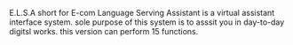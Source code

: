 E.L.S.A short for E-com Language Serving Assistant is a virtual assistant interface system. 
sole purpose of this system is to asssit you in day-to-day digitsl works. 
this version can perform 15 functions.
